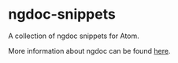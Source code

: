 # ngdoc-snippets
A collection of ngdoc snippets for Atom.

More information about ngdoc can be found [here](https://github.com/angular/angular.js/wiki/Writing-AngularJS-Documentation).
